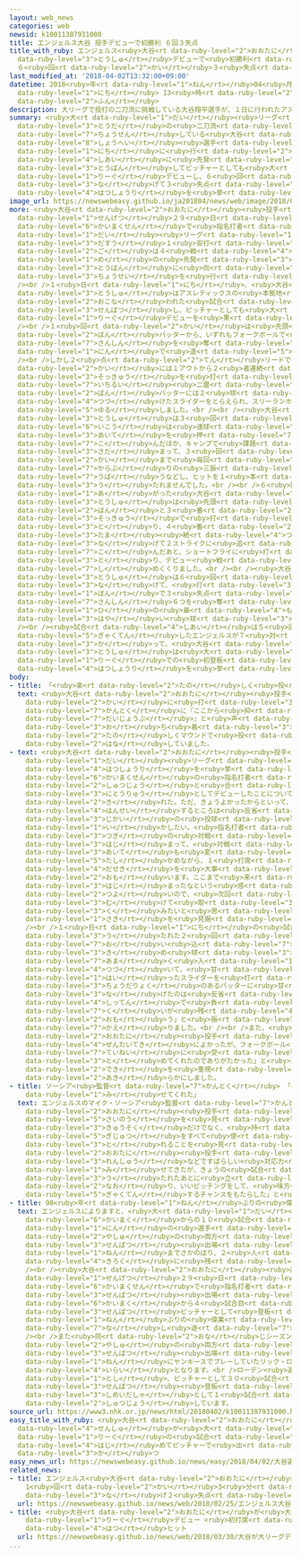 ```yaml
---
layout: web_news
categories: web
newsid: k10011387931000
title: エンジェルス大谷 投手デビューで初勝利 ６回３失点
title_with_ruby: エンジェルス<ruby>大谷<rt data-ruby-level="2">おおたに</rt></ruby> <ruby>投手<rt
  data-ruby-level="3">とうしゅ</rt></ruby>デビューで<ruby>初勝利<rt data-ruby-level="4">はつしょうり</rt></ruby>
  ６<ruby>回<rt data-ruby-level="2">かい</rt></ruby>３<ruby>失点<rt data-ruby-level="4">しってん</rt></ruby>
last_modified_at: '2018-04-02T13:32:00+09:00'
datetime: 2018<ruby>年<rt data-ruby-level="1">ねん</rt></ruby>04<ruby>月<rt data-ruby-level="1">がつ</rt></ruby>02<ruby>日<rt
  data-ruby-level="1">にち</rt></ruby> 13<ruby>時<rt data-ruby-level="2">じ</rt></ruby>32<ruby>分<rt
  data-ruby-level="2">ふん</rt></ruby>
description: 大リーグで投打の二刀流に挑戦している大谷翔平選手が、１日に行われたアスレティックスとの試合に先発登板してピッチャーとしても大リーグデビューし、６回を投げて３失点で初勝利を挙げました。
summary: <ruby>大<rt data-ruby-level="1">だい</rt></ruby><ruby>リーグ<rt data-ruby-level="1">りーぐ</rt></ruby>で<ruby>投打<rt
  data-ruby-level="3">とうだ</rt></ruby>の<ruby>二刀流<rt data-ruby-level="3">にとうりゅう</rt></ruby>に<ruby>挑戦<rt
  data-ruby-level="7">ちょうせん</rt></ruby>している<ruby>大谷<rt data-ruby-level="2">おおたに</rt></ruby><ruby>翔平<rt
  data-ruby-level="8">しょうへい</rt></ruby><ruby>選手<rt data-ruby-level="4">せんしゅ</rt></ruby>が、１<ruby>日<rt
  data-ruby-level="1">にち</rt></ruby>に<ruby>行<rt data-ruby-level="2">おこな</rt></ruby>われたアスレティックスとの<ruby>試合<rt
  data-ruby-level="4">しあい</rt></ruby>に<ruby>先発<rt data-ruby-level="3">せんぱつ</rt></ruby><ruby>登板<rt
  data-ruby-level="3">とうばん</rt></ruby>してピッチャーとしても<ruby>大<rt data-ruby-level="1">だい</rt></ruby><ruby>リーグ<rt
  data-ruby-level="1">りーぐ</rt></ruby>デビューし、６<ruby>回<rt data-ruby-level="2">かい</rt></ruby>を<ruby>投<rt
  data-ruby-level="3">な</rt></ruby>げて３<ruby>失点<rt data-ruby-level="4">しってん</rt></ruby>で<ruby>初勝利<rt
  data-ruby-level="4">はつしょうり</rt></ruby>を<ruby>挙<rt data-ruby-level="4">あ</rt></ruby>げました。
image_url: https://newswebeasy.github.io/ja201804/news/web/image/2018/04/02/K10011387931_1804021001_1804021003_01_02.jpg
more: <ruby>大谷<rt data-ruby-level="2">おおたに</rt></ruby><ruby>投手<rt data-ruby-level="3">とうしゅ</rt></ruby>は<ruby>先月<rt
  data-ruby-level="1">せんげつ</rt></ruby>２９<ruby>日<rt data-ruby-level="1">にち</rt></ruby>のアスレティックスとの<ruby>開幕戦<rt
  data-ruby-level="6">かいまくせん</rt></ruby>で<ruby>指名打者<rt data-ruby-level="3">しめいだしゃ</rt></ruby>として<ruby>大<rt
  data-ruby-level="1">だい</rt></ruby><ruby>リーグ<rt data-ruby-level="1">りーぐ</rt></ruby>デビューして５<ruby>打数<rt
  data-ruby-level="3">だすう</rt></ruby>１<ruby>安打<rt data-ruby-level="3">あんだ</rt></ruby>をマークし、その<ruby>後<rt
  data-ruby-level="2">ご</rt></ruby>は４<ruby>戦<rt data-ruby-level="4">せん</rt></ruby><ruby>目<rt
  data-ruby-level="1">め</rt></ruby>の<ruby>先発<rt data-ruby-level="3">せんぱつ</rt></ruby><ruby>登板<rt
  data-ruby-level="3">とうばん</rt></ruby>に<ruby>向<rt data-ruby-level="3">む</rt></ruby>けて<ruby>調整<rt
  data-ruby-level="3">ちょうせい</rt></ruby>を<ruby>行<rt data-ruby-level="2">おこな</rt></ruby>ってきました。<br
  /><br />１<ruby>日<rt data-ruby-level="1">にち</rt></ruby>、<ruby>大谷<rt data-ruby-level="2">おおたに</rt></ruby><ruby>投手<rt
  data-ruby-level="3">とうしゅ</rt></ruby>はアスレティックスの<ruby>本拠地<rt data-ruby-level="7">ほんきょち</rt></ruby>、オークランドで<ruby>行<rt
  data-ruby-level="2">おこな</rt></ruby>われた<ruby>試合<rt data-ruby-level="4">しあい</rt></ruby>に<ruby>先発<rt
  data-ruby-level="3">せんぱつ</rt></ruby>し、ピッチャーとしても<ruby>大<rt data-ruby-level="1">だい</rt></ruby><ruby>リーグ<rt
  data-ruby-level="1">りーぐ</rt></ruby>デビューを<ruby>果<rt data-ruby-level="4">は</rt></ruby>たしました。<br
  /><br />１<ruby>回<rt data-ruby-level="2">かい</rt></ruby>は<ruby>先頭<rt data-ruby-level="2">せんとう</rt></ruby>と３<ruby>番<rt
  data-ruby-level="2">ばん</rt></ruby>バッターから、いずれもフォークボールで<ruby>空振<rt data-ruby-level="7">からぶ</rt></ruby>りの<ruby>三振<rt
  data-ruby-level="7">さんしん</rt></ruby>を<ruby>奪<rt data-ruby-level="7">うば</rt></ruby>うなど３<ruby>人<rt
  data-ruby-level="1">にん</rt></ruby>で<ruby>退<rt data-ruby-level="5">しりぞ</rt></ruby>けました。<br
  /><br />しかし２<ruby>点<rt data-ruby-level="2">てん</rt></ruby>リードで<ruby>迎<rt data-ruby-level="7">むか</rt></ruby>えた２<ruby>回<rt
  data-ruby-level="2">かい</rt></ruby>には１アウトから２<ruby>者連続<rt data-ruby-level="4">しゃれんぞく</rt></ruby>でいずれも<ruby>速球<rt
  data-ruby-level="3">そっきゅう</rt></ruby>を<ruby>打<rt data-ruby-level="3">う</rt></ruby>たれて<ruby>一塁<rt
  data-ruby-level="7">いちるい</rt></ruby><ruby>二塁<rt data-ruby-level="7">にるい</rt></ruby>とされると、７<ruby>番<rt
  data-ruby-level="2">ばん</rt></ruby>バッターには２<ruby>球<rt data-ruby-level="3">たま</rt></ruby><ruby>続<rt
  data-ruby-level="4">つづ</rt></ruby>けたスライダーをとらえられ、スリーランホームランで<ruby>逆転<rt data-ruby-level="5">ぎゃくてん</rt></ruby>を<ruby>許<rt
  data-ruby-level="5">ゆる</rt></ruby>しました。<br /><br /><ruby>大谷<rt data-ruby-level="2">おおたに</rt></ruby><ruby>投手<rt
  data-ruby-level="3">とうしゅ</rt></ruby>は３<ruby>回<rt data-ruby-level="2">かい</rt></ruby><ruby>以降<rt
  data-ruby-level="6">いこう</rt></ruby>は<ruby>速球<rt data-ruby-level="3">そっきゅう</rt></ruby>で<ruby>相手<rt
  data-ruby-level="3">あいて</rt></ruby>を<ruby>押<rt data-ruby-level="7">お</rt></ruby>し<ruby>込<rt
  data-ruby-level="7">こ</rt></ruby>んだほか、キャンプで<ruby>課題<rt data-ruby-level="4">かだい</rt></ruby>になっていたフォークボールのコントロールが<ruby>定<rt
  data-ruby-level="3">さだ</rt></ruby>まって、３<ruby>回<rt data-ruby-level="2">かい</rt></ruby>から５<ruby>回<rt
  data-ruby-level="2">かい</rt></ruby>まで<ruby>毎回<rt data-ruby-level="2">まいかい</rt></ruby>フォークボールで<ruby>空振<rt
  data-ruby-level="7">からぶ</rt></ruby>りの<ruby>三振<rt data-ruby-level="7">さんしん</rt></ruby>を<ruby>奪<rt
  data-ruby-level="7">うば</rt></ruby>うなどし、ヒットを１<ruby>本<rt data-ruby-level="1">ぽん</rt></ruby>も<ruby>打<rt
  data-ruby-level="3">う</rt></ruby>たれませんでした。<br /><br />６<ruby>回<rt data-ruby-level="2">かい</rt></ruby>もマウンドに<ruby>上<rt
  data-ruby-level="1">あ</rt></ruby>がった<ruby>大谷<rt data-ruby-level="2">おおたに</rt></ruby><ruby>投手<rt
  data-ruby-level="3">とうしゅ</rt></ruby>は<ruby>先頭<rt data-ruby-level="2">せんとう</rt></ruby>の２<ruby>番<rt
  data-ruby-level="2">ばん</rt></ruby>と３<ruby>番<rt data-ruby-level="2">ばん</rt></ruby>バッターをいずれも<ruby>速球<rt
  data-ruby-level="3">そっきゅう</rt></ruby>で<ruby>打<rt data-ruby-level="3">う</rt></ruby>ち<ruby>取<rt
  data-ruby-level="3">と</rt></ruby>り、４<ruby>番<rt data-ruby-level="2">ばん</rt></ruby>バッターにはフォークボールを３<ruby>球<rt
  data-ruby-level="3">たま</rt></ruby><ruby>続<rt data-ruby-level="4">つづ</rt></ruby>けて<ruby>投<rt
  data-ruby-level="3">な</rt></ruby>げて２ストライクに<ruby>追<rt data-ruby-level="7">お</rt></ruby>い<ruby>込<rt
  data-ruby-level="7">こ</rt></ruby>んだあと、ショートフライに<ruby>打<rt data-ruby-level="3">う</rt></ruby>ち<ruby>取<rt
  data-ruby-level="3">と</rt></ruby>り、デビュー<ruby>戦<rt data-ruby-level="4">せん</rt></ruby>を<ruby>締<rt
  data-ruby-level="7">し</rt></ruby>めくくりました。<br /><br /><ruby>大谷<rt data-ruby-level="2">おおたに</rt></ruby><ruby>投手<rt
  data-ruby-level="3">とうしゅ</rt></ruby>は６<ruby>回<rt data-ruby-level="2">かい</rt></ruby>を<ruby>投<rt
  data-ruby-level="3">な</rt></ruby>げて、<ruby>打<rt data-ruby-level="3">う</rt></ruby>たれたヒットが３<ruby>本<rt
  data-ruby-level="1">ぼん</rt></ruby>で３<ruby>失点<rt data-ruby-level="4">しってん</rt></ruby>、<ruby>三振<rt
  data-ruby-level="7">さんしん</rt></ruby>６つを<ruby>奪<rt data-ruby-level="7">うば</rt></ruby>い、この<ruby>日<rt
  data-ruby-level="1">ひ</rt></ruby>の<ruby>最<rt data-ruby-level="4">もっと</rt></ruby>も<ruby>速<rt
  data-ruby-level="3">はや</rt></ruby>い<ruby>球<rt data-ruby-level="3">たま</rt></ruby>は１６１キロでした。<br
  /><br /><ruby>試合<rt data-ruby-level="4">しあい</rt></ruby>は５<ruby>回<rt data-ruby-level="2">かい</rt></ruby>に<ruby>逆転<rt
  data-ruby-level="5">ぎゃくてん</rt></ruby>したエンジェルスが７<ruby>対<rt data-ruby-level="3">たい</rt></ruby>４で<ruby>勝<rt
  data-ruby-level="3">か</rt></ruby>って、<ruby>大谷<rt data-ruby-level="2">おおたに</rt></ruby><ruby>投手<rt
  data-ruby-level="3">とうしゅ</rt></ruby>は<ruby>大<rt data-ruby-level="1">だい</rt></ruby><ruby>リーグ<rt
  data-ruby-level="1">りーぐ</rt></ruby>での<ruby>初登板<rt data-ruby-level="4">はつとうばん</rt></ruby>で<ruby>初勝利<rt
  data-ruby-level="4">はつしょうり</rt></ruby>を<ruby>挙<rt data-ruby-level="4">あ</rt></ruby>げました。
body:
- title: 「<ruby>楽<rt data-ruby-level="2">たの</rt></ruby>しく<ruby>投<rt data-ruby-level="3">な</rt></ruby>げられた」
  text: <ruby>大谷<rt data-ruby-level="2">おおたに</rt></ruby><ruby>投手<rt data-ruby-level="3">とうしゅ</rt></ruby>は「２<ruby>回<rt
    data-ruby-level="2">かい</rt></ruby>に<ruby>打<rt data-ruby-level="3">う</rt></ruby>たれたあとソーシア<ruby>監督<rt
    data-ruby-level="7">かんとく</rt></ruby>に『ここから<ruby>抑<rt data-ruby-level="7">おさ</rt></ruby>えれば<ruby>大丈夫<rt
    data-ruby-level="7">だいじょうぶ</rt></ruby>』と<ruby>声<rt data-ruby-level="2">こえ</rt></ruby>をかけられて<ruby>落<rt
    data-ruby-level="3">お</rt></ruby>ち<ruby>着<rt data-ruby-level="3">つ</rt></ruby>いた。きょうは<ruby>楽<rt
    data-ruby-level="2">たの</rt></ruby>しくマウンドで<ruby>投<rt data-ruby-level="3">な</rt></ruby>げられました」と<ruby>話<rt
    data-ruby-level="2">はな</rt></ruby>していました。
- text: <ruby>大谷<rt data-ruby-level="2">おおたに</rt></ruby><ruby>投手<rt data-ruby-level="3">とうしゅ</rt></ruby>は<ruby>大<rt
    data-ruby-level="1">だい</rt></ruby><ruby>リーグ<rt data-ruby-level="1">りーぐ</rt></ruby>で<ruby>初勝利<rt
    data-ruby-level="4">はつしょうり</rt></ruby>を<ruby>挙<rt data-ruby-level="4">あ</rt></ruby>げ、<ruby>開幕戦<rt
    data-ruby-level="6">かいまくせん</rt></ruby>の<ruby>指名打者<rt data-ruby-level="3">しめいだしゃ</rt></ruby>の<ruby>出場<rt
    data-ruby-level="2">しゅつじょう</rt></ruby>と<ruby>合<rt data-ruby-level="2">あ</rt></ruby>わせて<ruby>二刀流<rt
    data-ruby-level="3">にとうりゅう</rt></ruby>としてデビューしたことについて、「<ruby>個人的<rt data-ruby-level="5">こじんてき</rt></ruby>にも、チームとしてもよいスタートを<ruby>切<rt
    data-ruby-level="2">き</rt></ruby>れた。ただ、きょうよかったからといって、<ruby>次<rt data-ruby-level="3">つぎ</rt></ruby>がよいかどうかはわからないので、<ruby>反省<rt
    data-ruby-level="4">はんせい</rt></ruby>するところは<ruby>反省<rt data-ruby-level="4">はんせい</rt></ruby>して、<ruby>次回<rt
    data-ruby-level="3">じかい</rt></ruby>の<ruby>投球<rt data-ruby-level="3">とうきゅう</rt></ruby>に<ruby>生<rt
    data-ruby-level="1">い</rt></ruby>かしたい。<ruby>指名打者<rt data-ruby-level="3">しめいだしゃ</rt></ruby>としても<ruby>次<rt
    data-ruby-level="3">つぎ</rt></ruby>の<ruby>対戦<rt data-ruby-level="4">たいせん</rt></ruby>カードが<ruby>始<rt
    data-ruby-level="3">はじ</rt></ruby>まって、<ruby>対戦<rt data-ruby-level="4">たいせん</rt></ruby><ruby>相手<rt
    data-ruby-level="3">あいて</rt></ruby>も<ruby>変<rt data-ruby-level="4">か</rt></ruby>わるので、しっかりと<ruby>確<rt
    data-ruby-level="5">たし</rt></ruby>かめながら、１<ruby>打席<rt data-ruby-level="4">だせき</rt></ruby>、１<ruby>打席<rt
    data-ruby-level="4">だせき</rt></ruby>を<ruby>大事<rt data-ruby-level="3">だいじ</rt></ruby>にいきたいと<ruby>思<rt
    data-ruby-level="2">おも</rt></ruby>います。ここまで<ruby>来<rt data-ruby-level="2">き</rt></ruby>たというより、<ruby>始<rt
    data-ruby-level="3">はじ</rt></ruby>まったなという<ruby>感<rt data-ruby-level="3">かん</rt></ruby>じが<ruby>強<rt
    data-ruby-level="2">つよ</rt></ruby>いので、<ruby>次回<rt data-ruby-level="3">じかい</rt></ruby>に<ruby>向<rt
    data-ruby-level="3">む</rt></ruby>けて<ruby>取<rt data-ruby-level="3">と</rt></ruby>り<ruby>組<rt
    data-ruby-level="3">く</rt></ruby>みたいと<ruby>思<rt data-ruby-level="2">おも</rt></ruby>います」とすでに<ruby>先<rt
    data-ruby-level="1">さき</rt></ruby>を<ruby>見据<rt data-ruby-level="7">みす</rt></ruby>えていました。<br
    /><br />１<ruby>日<rt data-ruby-level="1">にち</rt></ruby>の<ruby>試合<rt data-ruby-level="4">しあい</rt></ruby>でヒットとホームランを<ruby>打<rt
    data-ruby-level="3">う</rt></ruby>たれた２<ruby>回<rt data-ruby-level="2">かい</rt></ruby>のピッチングについては、「<ruby>追<rt
    data-ruby-level="7">お</rt></ruby>い<ruby>込<rt data-ruby-level="7">こ</rt></ruby>んだあとに<ruby>決<rt
    data-ruby-level="3">き</rt></ruby>め<ruby>球<rt data-ruby-level="3">だま</rt></ruby>が<ruby>甘<rt
    data-ruby-level="7">あま</rt></ruby>く<ruby>入<rt data-ruby-level="1">はい</rt></ruby>るのが<ruby>続<rt
    data-ruby-level="4">つづ</rt></ruby>いて、<ruby>甘<rt data-ruby-level="7">あま</rt></ruby>く<ruby>入<rt
    data-ruby-level="1">はい</rt></ruby>ったスライダーを<ruby>打<rt data-ruby-level="3">う</rt></ruby>たれた。<ruby>長打力<rt
    data-ruby-level="3">ちょうだりょく</rt></ruby>のあるバッターに<ruby>甘<rt data-ruby-level="7">あま</rt></ruby>いところに<ruby>投<rt
    data-ruby-level="3">な</rt></ruby>げたのは<ruby>反省<rt data-ruby-level="4">はんせい</rt></ruby>したい。あの<ruby>失点<rt
    data-ruby-level="4">しってん</rt></ruby>で<ruby>負<rt data-ruby-level="3">ま</rt></ruby>けていたら<ruby>悔<rt
    data-ruby-level="7">く</rt></ruby>いが<ruby>残<rt data-ruby-level="4">のこ</rt></ruby>っていたと<ruby>思<rt
    data-ruby-level="2">おも</rt></ruby>う」と<ruby>振<rt data-ruby-level="7">ふ</rt></ruby>り<ruby>返<rt
    data-ruby-level="7">かえ</rt></ruby>りました。<br /><br />また、<ruby>全体<rt data-ruby-level="3">ぜんたい</rt></ruby>のピッチングについて、<ruby>大谷<rt
    data-ruby-level="2">おおたに</rt></ruby><ruby>投手<rt data-ruby-level="3">とうしゅ</rt></ruby>は「<ruby>全体的<rt
    data-ruby-level="4">ぜんたいてき</rt></ruby>によかったが、フォークボール<ruby>次第<rt data-ruby-level="7">しだい</rt></ruby>かなというのがあった。フォークボールをキャッチャーがしっかり、<ruby>丁寧<rt
    data-ruby-level="7">ていねい</rt></ruby>に<ruby>受<rt data-ruby-level="3">う</rt></ruby>け<ruby>止<rt
    data-ruby-level="3">と</rt></ruby>めてくれたのでありがたかった」と<ruby>述<rt data-ruby-level="5">の</rt></ruby>べて、フォークボールの<ruby>出来<rt
    data-ruby-level="2">でき</rt></ruby>を<ruby>重視<rt data-ruby-level="6">じゅうし</rt></ruby>していたことを<ruby>明<rt
    data-ruby-level="2">あき</rt></ruby>らかにしました。
- title: ソーシア<ruby>監督<rt data-ruby-level="7">かんとく</rt></ruby> 「<ruby>才能<rt data-ruby-level="5">さいのう</rt></ruby><ruby>見<rt
    data-ruby-level="1">み</rt></ruby>せてくれた」
  text: エンジェルスのマイク・ソーシア<ruby>監督<rt data-ruby-level="7">かんとく</rt></ruby>は<ruby>大谷<rt
    data-ruby-level="2">おおたに</rt></ruby><ruby>投手<rt data-ruby-level="3">とうしゅ</rt></ruby>のピッチングについて、「<ruby>才能<rt
    data-ruby-level="5">さいのう</rt></ruby>を<ruby>見<rt data-ruby-level="1">み</rt></ruby>せてくれた。<ruby>球速<rt
    data-ruby-level="3">きゅうそく</rt></ruby>だけでなく、<ruby>持<rt data-ruby-level="3">も</rt></ruby>っている<ruby>技術<rt
    data-ruby-level="5">ぎじゅつ</rt></ruby>をすべて<ruby>使<rt data-ruby-level="3">つか</rt></ruby>って、アウトを<ruby>取<rt
    data-ruby-level="3">と</rt></ruby>れることを<ruby>見<rt data-ruby-level="1">み</rt></ruby>せてくれた。<ruby>大谷<rt
    data-ruby-level="2">おおたに</rt></ruby><ruby>投手<rt data-ruby-level="3">とうしゅ</rt></ruby>はこれまでの<ruby>練習<rt
    data-ruby-level="3">れんしゅう</rt></ruby>などですばらしい<ruby>対応力<rt data-ruby-level="5">たいおうりょく</rt></ruby>を<ruby>見<rt
    data-ruby-level="1">み</rt></ruby>せてきたが、きょうの<ruby>試合<rt data-ruby-level="4">しあい</rt></ruby>でも<ruby>打<rt
    data-ruby-level="3">う</rt></ruby>たれたあとに<ruby>立<rt data-ruby-level="2">た</rt></ruby>ち<ruby>直<rt
    data-ruby-level="2">なお</rt></ruby>り、いいピッチングをして、<ruby>味方<rt data-ruby-level="3">みかた</rt></ruby>が<ruby>逆転<rt
    data-ruby-level="5">ぎゃくてん</rt></ruby>するチャンスをもたらした」と<ruby>評価<rt data-ruby-level="5">ひょうか</rt></ruby>していました。
- title: 98<ruby>年<rt data-ruby-level="1">ねん</rt></ruby>ぶりの<ruby>偉業<rt data-ruby-level="7">いぎょう</rt></ruby>
  text: エンジェルスによりますと、<ruby>大<rt data-ruby-level="1">だい</rt></ruby><ruby>リーグ<rt data-ruby-level="1">りーぐ</rt></ruby>で、シーズン<ruby>開幕<rt
    data-ruby-level="6">かいまく</rt></ruby>からの１０<ruby>試合<rt data-ruby-level="4">しあい</rt></ruby>で１<ruby>人<rt
    data-ruby-level="1">にん</rt></ruby>の<ruby>選手<rt data-ruby-level="4">せんしゅ</rt></ruby>がピッチャーと<ruby>野手<rt
    data-ruby-level="2">やしゅ</rt></ruby>の<ruby>両方<rt data-ruby-level="3">りょうほう</rt></ruby>で<ruby>先発<rt
    data-ruby-level="3">せんぱつ</rt></ruby><ruby>出場<rt data-ruby-level="2">しゅつじょう</rt></ruby>したのは、１９２０<ruby>年<rt
    data-ruby-level="1">ねん</rt></ruby>までさかのぼり、２<ruby>人<rt data-ruby-level="1">にん</rt></ruby>が<ruby>記録<rt
    data-ruby-level="4">きろく</rt></ruby>に<ruby>残<rt data-ruby-level="4">のこ</rt></ruby>っています。<br
    /><br /><ruby>大谷<rt data-ruby-level="2">おおたに</rt></ruby><ruby>選手<rt data-ruby-level="4">せんしゅ</rt></ruby>は<ruby>先月<rt
    data-ruby-level="1">せんげつ</rt></ruby>２９<ruby>日<rt data-ruby-level="1">にち</rt></ruby>の<ruby>開幕戦<rt
    data-ruby-level="6">かいまくせん</rt></ruby>で<ruby>指名打者<rt data-ruby-level="3">しめいだしゃ</rt></ruby>として<ruby>先発<rt
    data-ruby-level="3">せんぱつ</rt></ruby><ruby>出場<rt data-ruby-level="2">しゅつじょう</rt></ruby>し、<ruby>開幕<rt
    data-ruby-level="6">かいまく</rt></ruby>から４<ruby>試合目<rt data-ruby-level="4">しあいめ</rt></ruby>には<ruby>先発<rt
    data-ruby-level="3">せんぱつ</rt></ruby>ピッチャーとして<ruby>登板<rt data-ruby-level="3">とうばん</rt></ruby>して、９８<ruby>年<rt
    data-ruby-level="1">ねん</rt></ruby>ぶりの<ruby>偉業<rt data-ruby-level="7">いぎょう</rt></ruby>を<ruby>成<rt
    data-ruby-level="7">な</rt></ruby>し<ruby>遂<rt data-ruby-level="7">と</rt></ruby>げました。<br
    /><br />また<ruby>同<rt data-ruby-level="2">おな</rt></ruby>じシーズンにピッチャーと<ruby>野手<rt
    data-ruby-level="2">やしゅ</rt></ruby>の<ruby>両方<rt data-ruby-level="3">りょうほう</rt></ruby>で<ruby>先発<rt
    data-ruby-level="3">せんぱつ</rt></ruby><ruby>出場<rt data-ruby-level="2">しゅつじょう</rt></ruby>したのは、１９８８<ruby>年<rt
    data-ruby-level="1">ねん</rt></ruby>にヤンキースでプレーしていたリック・ローデン<ruby>選手<rt data-ruby-level="4">せんしゅ</rt></ruby><ruby>以来<rt
    data-ruby-level="4">いらい</rt></ruby>となります。<br />ローデン<ruby>選手<rt data-ruby-level="4">せんしゅ</rt></ruby>はこの<ruby>年<rt
    data-ruby-level="1">とし</rt></ruby>、ピッチャーとして３０<ruby>試合<rt data-ruby-level="4">しあい</rt></ruby>に<ruby>先発<rt
    data-ruby-level="3">せんぱつ</rt></ruby><ruby>登板<rt data-ruby-level="3">とうばん</rt></ruby>し、<ruby>指名打者<rt
    data-ruby-level="3">しめいだしゃ</rt></ruby>として１<ruby>試合<rt data-ruby-level="4">しあい</rt></ruby>に<ruby>出場<rt
    data-ruby-level="2">しゅつじょう</rt></ruby>しています。
source_url: https://www3.nhk.or.jp/news/html/20180402/k10011387931000.html
easy_title_with_ruby: <ruby>大谷<rt data-ruby-level="2">おおたに</rt></ruby><ruby>選手<rt
  data-ruby-level="4">せんしゅ</rt></ruby>が<ruby>大<rt data-ruby-level="1">だい</rt></ruby><ruby>リーグ<rt
  data-ruby-level="1">りーぐ</rt></ruby>の<ruby>試合<rt data-ruby-level="4">しあい</rt></ruby>に<ruby>初<rt
  data-ruby-level="4">はじ</rt></ruby>めてピッチャーで<ruby>出<rt data-ruby-level="1">で</rt></ruby>て<ruby>勝<rt
  data-ruby-level="3">か</rt></ruby>つ
easy_news_url: https://newswebeasy.github.io/news/easy/2018/04/02/大谷選手が大リーグの試合に初めてピッチャーで出て勝つ
related_news:
- title: エンジェルス<ruby>大谷<rt data-ruby-level="2">おおたに</rt></ruby> <ruby>実戦<rt data-ruby-level="4">じっせん</rt></ruby>デビュー
    1<ruby>回<rt data-ruby-level="2">かい</rt></ruby>3<ruby>分<rt data-ruby-level="2">ふん</rt></ruby>の1<ruby>投<rt
    data-ruby-level="3">な</rt></ruby>げ２<ruby>失点<rt data-ruby-level="4">しってん</rt></ruby>
  url: https://newswebeasy.github.io/news/web/2018/02/25/エンジェルス大谷-実戦デビュー-1回3分の1投げ2失点
- title: <ruby>大谷<rt data-ruby-level="2">おおたに</rt></ruby>が<ruby>大<rt data-ruby-level="1">だい</rt></ruby><ruby>リーグ<rt
    data-ruby-level="1">りーぐ</rt></ruby>デビュー <ruby>初打席<rt data-ruby-level="4">はつだせき</rt></ruby>で<ruby>初<rt
    data-ruby-level="4">はつ</rt></ruby>ヒット
  url: https://newswebeasy.github.io/news/web/2018/03/30/大谷が大リーグデビュー-初打席で初ヒット
...
```

